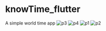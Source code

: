 # knowTime_flutter
 A simple world time app
![p3](https://user-images.githubusercontent.com/86603322/173861877-d2ec8939-5c91-4977-bc9b-44d1d19a96ad.jpeg)
![p4](https://user-images.githubusercontent.com/86603322/173861884-2f27bff9-4a65-42ad-b856-94d1f670d0e9.jpeg)
![p1](https://user-images.githubusercontent.com/86603322/173861887-06e84545-8cb4-45ef-8e91-a42d8774bb5b.jpeg)
![p2](https://user-images.githubusercontent.com/86603322/173861891-a4d2a698-a36a-4b52-922d-a2b8eff13fd4.jpeg)
